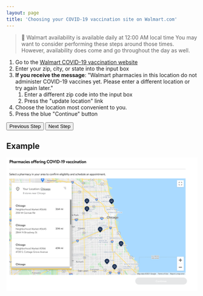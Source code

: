 ```yaml
---
layout: page
title: 'Choosing your COVID-19 vaccination site on Walmart.com'
---
```


> 📢 Walmart availability is available daily at 12:00 AM local time You may want to consider performing these steps around those times. However, availability does come and go throughout the day as well.

1. Go to the [Walmart COVID-19 vaccination website](https://www.walmart.com/pharmacy/clinical-services/immunization/scheduled?imzType=covid&action=SignIn&rm=true)
2. Enter your zip, city, or state into the input box
3. **If you receive the message**: "Walmart pharmacies in this location do not administer COVID-19 vaccines yet. Please enter a different location or try again later."
   1. Enter a different zip code into the input box
   2. Press the "update location" link
4. Choose the location most convenient to you.
5. Press the blue "Continue" button

[<button>Previous Step</button>](./register-online)
[<button>Next Step</button>](./eligibility)

## Example

![Example Form](./images/location.png)
